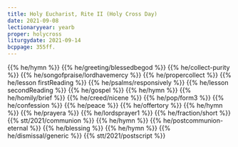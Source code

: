 ```yaml
---
title: Holy Eucharist, Rite II (Holy Cross Day)
date: 2021-09-08
lectionaryyear: yearb
proper: holycross
liturgydate: 2021-09-14
bcppage: 355ff.
---
```

{{% he/hymn %}}
{{% he/greeting/blessedbegod %}}
{{% he/collect-purity %}}
{{% he/songofpraise/lordhavemercy %}}
{{% he/propercollect %}}
{{% he/lesson firstReading %}}
{{% he/psalms/responsively %}}
{{% he/lesson secondReading %}}
{{% he/gospel %}}
{{% he/hymn %}}
{{% he/homily/brief %}}
{{% he/creed/nicene %}}
{{% he/pop/form3 %}}
{{% he/confession %}}
{{% he/peace %}}
{{% he/offertory %}}
{{% he/hymn %}}
{{% he/prayera %}}
{{% he/lordsprayer1 %}}
{{% he/fraction/short %}}
{{% stt/2021/communion %}}
{{% he/hymn %}}
{{% he/postcommunion-eternal %}}
{{% he/blessing %}}
{{% he/hymn %}}
{{% he/dismissal/generic %}}
{{% stt/2021/postscript %}}
